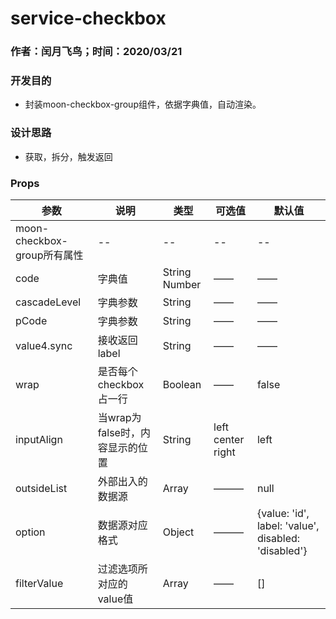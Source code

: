 
#  service-checkbox 
### 作者：闰月飞鸟；时间：2020/03/21
### 开发目的
- 封装moon-checkbox-group组件，依据字典值，自动渲染。
### 设计思路
-  获取，拆分，触发返回


### Props 

参数 |说明|类型|可选值|默认值
---|---|---|---|---
moon-checkbox-group所有属性|--|--|--|--
code|字典值|String Number|——|——
cascadeLevel|字典参数|String|——|——
pCode|字典参数|String|——|——
value4.sync|接收返回label|String|——|——
wrap|是否每个checkbox占一行|Boolean|——|false
inputAlign| 当wrap为false时，内容显示的位置|String|left center right| left
outsideList|外部出入的数据源|Array|———|null
option|数据源对应格式|Object|———|{value: 'id', label: 'value', disabled: 'disabled'}
filterValue|过滤选项所对应的value值|Array|——|[] 



 


 


